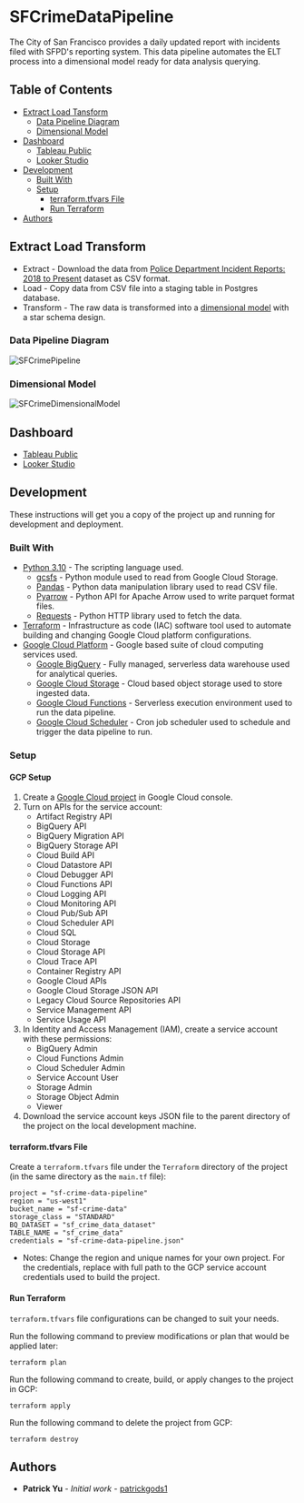 # SFCrimeDataPipeline
The City of San Francisco provides a daily updated report with incidents filed with SFPD's reporting system. This data pipeline automates the ELT process into a dimensional model ready for data analysis querying.

## Table of Contents
  * [Extract Load Tansform](#extract-load-transform)
    * [Data Pipeline Diagram](#data-pipeline-diagram)
    * [Dimensional Model](#dimensional-model)
  * [Dashboard](#dashboard)
    * [Tableau Public](#dashboard)
    * [Looker Studio](#dashboard)
  * [Development](#development)
    * [Built With](#built-with)
    * [Setup](#setup)
      * [terraform.tfvars File](#terraform.tfvars-file)
      * [Run Terraform](#run-terraform)
  * [Authors](#authors)

## Extract Load Transform
* Extract - Download the data from [Police Department Incident Reports: 2018 to Present](https://data.sfgov.org/Public-Safety/Police-Department-Incident-Reports-2018-to-Present/wg3w-h783) dataset as CSV format.
* Load - Copy data from CSV file into a staging table in Postgres database.
* Transform - The raw data is transformed into a [dimensional model](#dimensional-model) with a star schema design.

### Data Pipeline Diagram
![SFCrimePipeline](https://user-images.githubusercontent.com/60832092/198851862-ff51a26a-1849-4f08-aee5-f833f8535fcb.png)

### Dimensional Model
![SFCrimeDimensionalModel](https://user-images.githubusercontent.com/60832092/198851851-318ad2c6-3342-435b-aadf-f15abb5b53fc.png)

## Dashboard
* [Tableau Public](https://public.tableau.com/app/profile/pat3330/viz/SFCrimeData_16407224575150/Story?publish=yes)
* [Looker Studio](https://lookerstudio.google.com/reporting/0736c16b-27d7-4730-a989-1b753350d539)


## Development
These instructions will get you a copy of the project up and running for development and deployment.

### Built With
* [Python 3.10](https://docs.python.org/3/) - The scripting language used.
  * [gcsfs](https://gcsfs.readthedocs.io/en/latest/) - Python module used to read from Google Cloud Storage.
  * [Pandas](https://pandas.pydata.org/) - Python data manipulation library used to read CSV file.
  * [Pyarrow](https://arrow.apache.org/docs/python/index.html) - Python API for Apache Arrow used to write parquet format files.
  * [Requests](https://docs.python-requests.org/en/latest/) - Python HTTP library used to fetch the data.
* [Terraform](https://www.terraform.io/) - Infrastructure as code (IAC) software tool used to automate building and changing Google Cloud platform configurations.
* [Google Cloud Platform](https://cloud.google.com/) - Google based suite of cloud computing services used.
  * [Google BigQuery](https://cloud.google.com/bigquery) - Fully managed, serverless data warehouse used for analytical queries.
  * [Google Cloud Storage](https://cloud.google.com/storage) - Cloud based object storage used to store ingested data.
  * [Google Cloud Functions](https://cloud.google.com/functions) - Serverless execution environment used to run the data pipeline.
  * [Google Cloud Scheduler](https://cloud.google.com/scheduler) - Cron job scheduler used to schedule and trigger the data pipeline to run.

### Setup
#### GCP Setup
1. Create a [Google Cloud project](https://console.cloud.google.com/projectcreate) in Google Cloud console.
2. Turn on APIs for the service account:
   * Artifact Registry API
   * BigQuery API
   * BigQuery Migration API
   * BigQuery Storage API
   * Cloud Build API
   * Cloud Datastore API
   * Cloud Debugger API
   * Cloud Functions API
   * Cloud Logging API
   * Cloud Monitoring API
   * Cloud Pub/Sub API
   * Cloud Scheduler API
   * Cloud SQL
   * Cloud Storage
   * Cloud Storage API
   * Cloud Trace API
   * Container Registry API
   * Google Cloud APIs
   * Google Cloud Storage JSON API
   * Legacy Cloud Source Repositories API
   * Service Management API
   * Service Usage API
3. In Identity and Access Management (IAM), create a service account with these permissions:
   * BigQuery Admin
   * Cloud Functions Admin
   * Cloud Scheduler Admin
   * Service Account User
   * Storage Admin
   * Storage Object Admin
   * Viewer
4. Download the service account keys JSON file to the parent directory of the project on the local development machine.

#### terraform.tfvars File
Create a `terraform.tfvars` file under the `Terraform` directory of the project (in the same directory as the `main.tf` file):
```
project = "sf-crime-data-pipeline"
region = "us-west1"
bucket_name = "sf-crime-data"
storage_class = "STANDARD"
BQ_DATASET = "sf_crime_data_dataset"
TABLE_NAME = "sf_crime_data"
credentials = "sf-crime-data-pipeline.json"
```
* Notes: Change the region and unique names for your own project. For the credentials, replace with full path to the GCP service account credentials used to build the project.

#### Run Terraform
`terraform.tfvars` file configurations can be changed to suit your needs.

Run the following command to preview modifications or plan that would be applied later:
```
terraform plan
```
Run the following command to create, build, or apply changes to the project in GCP:
```
terraform apply
```
Run the following command to delete the project from GCP:
```
terraform destroy
```

## Authors
* **Patrick Yu** - *Initial work* - [patrickgods1](https://github.com/patrickgods1)